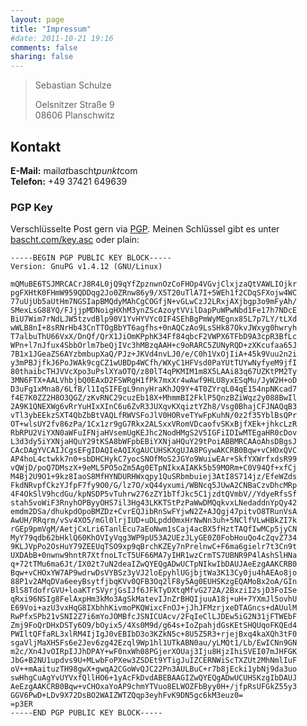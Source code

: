```yaml
---
layout: page
title: "Impressum"
#date: 2011-10-21 19:16
comments: false
sharing: false
---
```


<blockquote>
  Sebastian Schulze<br/>

  Oelsnitzer Straße 9<br/>
  08606 Planschwitz
</blockquote>

## Kontakt

**E-Mail:** mail*at*bascht*punkt*com<br/>
**Telefon:** +49 37421 649639


### PGP Key

Verschlüsselte Post gern via [PGP](http://pgp.mit.edu:11371/pks/lookup?op=get&search=0x7406AC3EBC21CEC5). 
Meinen Schlüssel gibt es unter [bascht.com/key.asc](https://bascht.com/key.asc) oder plain:

    -----BEGIN PGP PUBLIC KEY BLOCK-----
    Version: GnuPG v1.4.12 (GNU/Linux)

    mQMuBE6TSJMRCACrJ8R4L0jQ9qYfZpznwnOzCoFHOp4VGvjClxjzaQtVAWLIOjkr
    pgFXHtK0FHmW959QDDqg2Jo0ZRnw86y9/X5T20uTlA7I+5WEh1f2CDqSFXojw4WC
    77uUjUb5aUtHm7NGSIapBMQdyMAhCgCOGfjN+vGLwCzJ2LRxjAXjbgp3o9mFyAh/
    SMexLsG88YQ/FJjjpMDNoigHXhM3ynZScAzoytVVilDapPuWPwNbd1Fe17h7NDcE
    BiU7Wim7rNdLJW5tzvdBlp90V1YvHYVYc0IF4SEhBgPmWyMEgnx85L7p7LY/tLXd
    wWLB8nI+8sRNrHb43CnTTOgBbYT6agfhs+0nAQCzAo9LsSHk87OkvJWxyg0hwryh
    T7albuThU66VxX/DnQf/QrX1JiOmKPphK34Ff84qbcF2VWPX6TFbD9A3cpR3BfLc
    WPn+l7nJfux4SbbOrlm7beQjIVc3hMBzqAAH+c9oRARC5ZUNyRQD+zXKcufaa65J
    7B1x1JGeaZS6AYzbmbupXaQ/PJz+JKVd4nvLJ0/e/C0h1VxOjIiA+45k9Vuu2n2i
    y3mPBJjfkJ6PoJWAk9cgCZ1wUBDp4WCfh/WXyC1HFVsd0PaYUtTUYwNyfyeM9jfI
    80thaibcTHJVVcXpo3uPslXYaOTQ/z80lT4qPKMIM1m8X5LAAi83q67UZKtPM2Ty
    3MN6FTX+AALVhbjbQ0EAxD2FSWRgH1fPk7mxXr4wAwf9HLU8yxESqMu/JyW2H+oD
    D3uFg1xMna8/6LfB/l1IqSIFEgL9nnyHraKhJQ9Y+4T0ZYrqL04qE154npNKcad7
    f4E7K0ZZ2H8O3QGZ/zKvRNC29cuzEb18X+MhmmBI2FklP5QnzBZiWqz2y088BwIl
    2A9K1QNEXWg6vRrYuHIxXInC6u6ZvR3JUXqvKXqiztYZh8/Vsg0BhajCFJNAQqB3
    vTl3ybEEkzSXT4QbZbBtVAQLfRWVSFoJlV0HORveTYwFpKuhN/0z2f35YblBsQPr
    OT+wlsUY2fv86zPa/1Cx1zr9gG7Rkx2ALSxxVRomVDcaofvSKxBjfXEk+jhkcLzR
    RbRPU2ViYXN0aWFuIFNjaHVsemUgKEJhc2NodHMgS2V5IGFiIDIwMTEgaHR0cDov
    L3d3dy5iYXNjaHQuY29tKSA8bWFpbEBiYXNjaHQuY29tPoiABBMRCAAoAhsDBgsJ
    CAcDAgYVCAIJCgsEFgIDAQIeAQIXgAUCUHSKXgUJA8PGywAKCRB0Bqw+vCHOxQVC
    AP4hoL4ctwkk7n0+sbDHCHykC7yocSNOfMoS2JGYo9WuiwEAr+SkfYXWrfxdsR99
    vQWjD/poQ7DMszX+9eML5PO5oZm5Ag0ETpNIkxAIAKk5b59MORm+C0V94Qf+xfCj
    M4Bj2U9O1+9kz8IaoS8MfHYNDURHWxqpy1QuSRbmbuiej3AtI8S714jz/EfeWZds
    FkdNRvpfCkzYJfpF7fy9O0/G/lz7O/xQ44yxumi/WBNcq5JUwA2CNBaCzvDhcMRp
    4F4OkSlV9hcdGu/kpNSDP5vTuhrw276zZY1bTfJkc5C1jzdtQVmbV//YdyeRfsSf
    stah5voWiF3RnyhOPByyOHS7il3Hg43LKKTStPzPaWwDMQqkvxLNedaddnYpQy42
    emdm2DSa/dhukpdOpoBMZDz+CvrEQJibRnSwFYjwN2Z+AJQgj47pitvO8TRunVsA
    AwUH/RRqrm/vSv4XO5/mGl0lrjIUD+uDLpdd0mxHrNwNn3uh+5NClfVLwHBkZI7k
    rGEp9pmVgM/AetjCxLri6TanlEcu7aEoNwm1sCaj4acBX5fHztTAQfIwMCp5jyCN
    MyY79qdb62bHklQ60KhOVIyVqg3WP9pU53A2UEzJLyGE0Z0FobHouQo4cZqvZ734
    9KLJVpPo2OsHuY79ZEEUqTSO9xp9qBrchKZEy7nPrelnwC+F6ma6gielr7t3Cn9t
    UXDAbB+0nwnw9hntR7XtfnoLTcT5UF66MA7yIHR1wzCrmTS7UBNR9P4lAshSlHNa
    q+72tTMu6ma6Jt/IX02t7uN2deaIZwQYEQgADwUCTpNIkwIbDAUJAeEzgAAKCRB0
    Bqw+vCHOxYW7AP9wdrwDsVYBSz3yVJ2loEpyhlUGjbjtWa3K13Cy0ju4hAEAo8jo
    88P1v2AMqDVa6eeyBsytfjbqKVv0QFB3Oq2lF8y5Ag0EUHSKzgEQAMoBx2oA/GIn
    BlS8TdofrGVU+loaKTrSVyrjGsIJf6JFkTyDXtqMfvG272A/2BxziI2sjD3FoISe
    qRxi96NSIg8FelAxpHm3kMo3AgSkMatevIJnZrBHQIjuuA18j+uH+7YXmJl5ovhU
    E69Voi+azU3vxHqG8IXbhhKivmoPKQWixcFnOJ+jJhJFMzrjxeDTAGncs+dAUulM
    RwPfxSPb21vSNI2Z7i6mYoJOMBfcJSNICUAcv/2FqIeClLJDEw5iG2N31jFTWEbF
    Zmj9FoQrDHxDSTy6O9/bOyix5/4Xs0M9d/g64s+IoZpahjdGsKEtSHQUqoFKQEd4
    PWIltQFfaRL3xlRM4IjIgJ0vEBIbD3o3KZkN5c+8U5Z5R3+rjejBxq4kaXQh3tF0
    sgaVljMaXH5Fs6e2Jev6zg42Ezql9Wp1hl1UTkABN0au/yLMQt1/Lb/EwICNn9GN
    m2c/Xn4JvOIRpIJJhDPAY+wF0nxWh08PGjerXOUaj3Iju8HjzIhiSVEI07mJHFGK
    JbG+B2NU1updvs9U+MLwbFoPXew3ZSDEt9YTigJuIZCERNWiScTXZUt2MhNmlIuF
    oV++mAaituzTH98gwX+gwqA2CGoWvQJC22Pn3AULBuC+r7b8jEcki1ybNj9da3uo
    swHhgCuAgYvUYVxfQllHO6+1yAcFkDvdABEBAAGIZwQYEQgADwUCUHSKzgIbDAUJ
    AeEzgAAKCRB0Bqw+vCHOxaYoAP9chmYTVuo8ELWOZFbByy0H+/jfpRsUFGkZ55y3
    GGV6PwD+LDv9X72DsBO2WAIZWTZQqp3eyhFvK9DN5gc6kM3euz0=
    =p3ER
    -----END PGP PUBLIC KEY BLOCK-----

